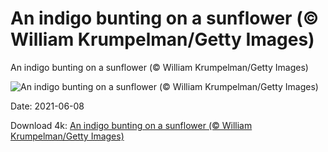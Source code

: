 # An indigo bunting on a sunflower (© William Krumpelman/Getty Images)

An indigo bunting on a sunflower (© William Krumpelman/Getty Images)

![An indigo bunting on a sunflower (© William Krumpelman/Getty Images)](https://bing.com/th?id=OHR.BuntingBird_EN-US8373607335_UHD.jpg&w=1024&h=576)

Date: 2021-06-08

Download 4k: [An indigo bunting on a sunflower (© William Krumpelman/Getty Images)](https://bing.com/th?id=OHR.BuntingBird_EN-US8373607335_UHD.jpg)

